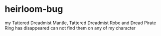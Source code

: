 # heirloom-bug
my Tattered Dreadmist Mantle, Tattered Dreadmist Robe and Dread Pirate Ring has disappeared can not find them on any of my character
